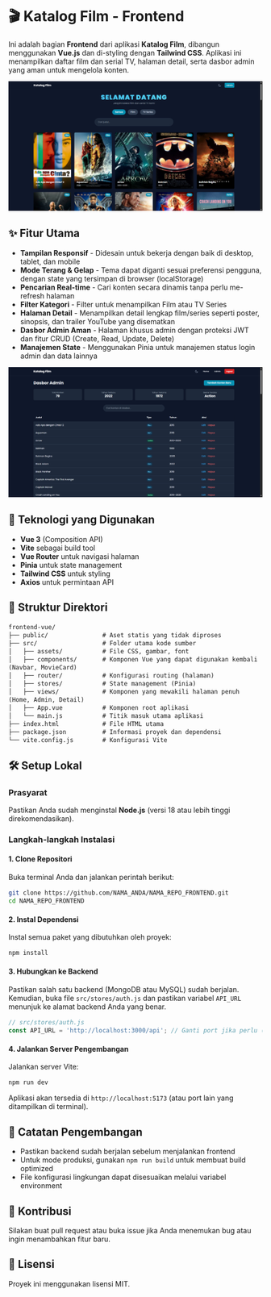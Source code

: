 # 🎬 Katalog Film - Frontend

Ini adalah bagian **Frontend** dari aplikasi **Katalog Film**, dibangun menggunakan **Vue.js** dan di-styling dengan **Tailwind CSS**. Aplikasi ini menampilkan daftar film dan serial TV, halaman detail, serta dasbor admin yang aman untuk mengelola konten.

<p align="center">
  <img src="public/image.png" alt="Katalog Film"/>
</p>

## ✨ Fitur Utama

- **Tampilan Responsif** - Didesain untuk bekerja dengan baik di desktop, tablet, dan mobile
- **Mode Terang & Gelap** - Tema dapat diganti sesuai preferensi pengguna, dengan state yang tersimpan di browser (localStorage)
- **Pencarian Real-time** - Cari konten secara dinamis tanpa perlu me-refresh halaman
- **Filter Kategori** - Filter untuk menampilkan Film atau TV Series
- **Halaman Detail** - Menampilkan detail lengkap film/series seperti poster, sinopsis, dan trailer YouTube yang disematkan
- **Dasbor Admin Aman** - Halaman khusus admin dengan proteksi JWT dan fitur CRUD (Create, Read, Update, Delete)
- **Manajemen State** - Menggunakan Pinia untuk manajemen status login admin dan data lainnya

<p align="center">
  <img src="public/dasborKF.png" alt="Dasbor Katalog Film"/>
</p>

## 🚀 Teknologi yang Digunakan

- **Vue 3** (Composition API)
- **Vite** sebagai build tool
- **Vue Router** untuk navigasi halaman
- **Pinia** untuk state management
- **Tailwind CSS** untuk styling
- **Axios** untuk permintaan API


## 📂 Struktur Direktori

```
frontend-vue/
├── public/               # Aset statis yang tidak diproses
├── src/                  # Folder utama kode sumber
│   ├── assets/           # File CSS, gambar, font
│   ├── components/       # Komponen Vue yang dapat digunakan kembali (Navbar, MovieCard)
│   ├── router/           # Konfigurasi routing (halaman)
│   ├── stores/           # State management (Pinia)
│   ├── views/            # Komponen yang mewakili halaman penuh (Home, Admin, Detail)
│   ├── App.vue           # Komponen root aplikasi
│   └── main.js           # Titik masuk utama aplikasi
├── index.html            # File HTML utama
├── package.json          # Informasi proyek dan dependensi
└── vite.config.js        # Konfigurasi Vite
```

## 🛠️ Setup Lokal

### Prasyarat

Pastikan Anda sudah menginstal **Node.js** (versi 18 atau lebih tinggi direkomendasikan).

### Langkah-langkah Instalasi

#### 1. Clone Repositori

Buka terminal Anda dan jalankan perintah berikut:

```bash
git clone https://github.com/NAMA_ANDA/NAMA_REPO_FRONTEND.git
cd NAMA_REPO_FRONTEND
```

#### 2. Instal Dependensi

Instal semua paket yang dibutuhkan oleh proyek:

```bash
npm install
```

#### 3. Hubungkan ke Backend

Pastikan salah satu backend (MongoDB atau MySQL) sudah berjalan. Kemudian, buka file `src/stores/auth.js` dan pastikan variabel `API_URL` menunjuk ke alamat backend Anda yang benar.

```javascript
// src/stores/auth.js
const API_URL = 'http://localhost:3000/api'; // Ganti port jika perlu (misal: 3001 untuk MySQL)
```

#### 4. Jalankan Server Pengembangan

Jalankan server Vite:

```bash
npm run dev
```

Aplikasi akan tersedia di `http://localhost:5173` (atau port lain yang ditampilkan di terminal).

## 📝 Catatan Pengembangan

- Pastikan backend sudah berjalan sebelum menjalankan frontend
- Untuk mode produksi, gunakan `npm run build` untuk membuat build optimized
- File konfigurasi lingkungan dapat disesuaikan melalui variabel environment

## 🤝 Kontribusi

Silakan buat pull request atau buka issue jika Anda menemukan bug atau ingin menambahkan fitur baru.

## 📄 Lisensi

Proyek ini menggunakan lisensi MIT.
